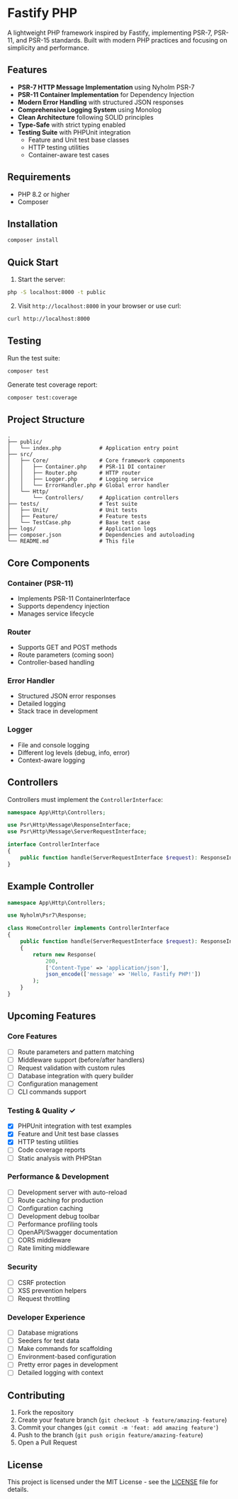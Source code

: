 # Fastify PHP

A lightweight PHP framework inspired by Fastify, implementing PSR-7, PSR-11, and PSR-15 standards. Built with modern PHP practices and focusing on simplicity and performance.

## Features

- **PSR-7 HTTP Message Implementation** using Nyholm PSR-7
- **PSR-11 Container Implementation** for Dependency Injection
- **Modern Error Handling** with structured JSON responses
- **Comprehensive Logging System** using Monolog
- **Clean Architecture** following SOLID principles
- **Type-Safe** with strict typing enabled
- **Testing Suite** with PHPUnit integration
  - Feature and Unit test base classes
  - HTTP testing utilities
  - Container-aware test cases

## Requirements

- PHP 8.2 or higher
- Composer

## Installation

```bash
composer install
```

## Quick Start

1. Start the server:
```bash
php -S localhost:8000 -t public
```

2. Visit `http://localhost:8000` in your browser or use curl:
```bash
curl http://localhost:8000
```

## Testing

Run the test suite:
```bash
composer test
```

Generate test coverage report:
```bash
composer test:coverage
```

## Project Structure

```
.
├── public/
│   └── index.php            # Application entry point
├── src/
│   ├── Core/                # Core framework components
│   │   ├── Container.php    # PSR-11 DI container
│   │   ├── Router.php       # HTTP router
│   │   ├── Logger.php       # Logging service
│   │   └── ErrorHandler.php # Global error handler
│   └── Http/
│       └── Controllers/     # Application controllers
├── tests/                   # Test suite
│   ├── Unit/                # Unit tests
│   ├── Feature/             # Feature tests
│   └── TestCase.php         # Base test case
├── logs/                    # Application logs
├── composer.json            # Dependencies and autoloading
└── README.md                # This file
```

## Core Components

### Container (PSR-11)
- Implements PSR-11 ContainerInterface
- Supports dependency injection
- Manages service lifecycle

### Router
- Supports GET and POST methods
- Route parameters (coming soon)
- Controller-based handling

### Error Handler
- Structured JSON error responses
- Detailed logging
- Stack trace in development

### Logger
- File and console logging
- Different log levels (debug, info, error)
- Context-aware logging

## Controllers

Controllers must implement the `ControllerInterface`:

```php
namespace App\Http\Controllers;

use Psr\Http\Message\ResponseInterface;
use Psr\Http\Message\ServerRequestInterface;

interface ControllerInterface
{
    public function handle(ServerRequestInterface $request): ResponseInterface;
}
```

## Example Controller

```php
namespace App\Http\Controllers;

use Nyholm\Psr7\Response;

class HomeController implements ControllerInterface
{
    public function handle(ServerRequestInterface $request): ResponseInterface
    {
        return new Response(
            200,
            ['Content-Type' => 'application/json'],
            json_encode(['message' => 'Hello, Fastify PHP!'])
        );
    }
}
```

## Upcoming Features

### Core Features
- [ ] Route parameters and pattern matching
- [ ] Middleware support (before/after handlers)
- [ ] Request validation with custom rules
- [ ] Database integration with query builder
- [ ] Configuration management
- [ ] CLI commands support

### Testing & Quality ✓
- [x] PHPUnit integration with test examples
- [x] Feature and Unit test base classes
- [x] HTTP testing utilities
- [ ] Code coverage reports
- [ ] Static analysis with PHPStan

### Performance & Development
- [ ] Development server with auto-reload
- [ ] Route caching for production
- [ ] Configuration caching
- [ ] Development debug toolbar
- [ ] Performance profiling tools
- [ ] OpenAPI/Swagger documentation
- [ ] CORS middleware
- [ ] Rate limiting middleware

### Security
- [ ] CSRF protection
- [ ] XSS prevention helpers
- [ ] Request throttling

### Developer Experience
- [ ] Database migrations
- [ ] Seeders for test data
- [ ] Make commands for scaffolding
- [ ] Environment-based configuration
- [ ] Pretty error pages in development
- [ ] Detailed logging with context

## Contributing

1. Fork the repository
2. Create your feature branch (`git checkout -b feature/amazing-feature`)
3. Commit your changes (`git commit -m 'feat: add amazing feature'`)
4. Push to the branch (`git push origin feature/amazing-feature`)
5. Open a Pull Request

## License

This project is licensed under the MIT License - see the [LICENSE](LICENSE) file for details.
